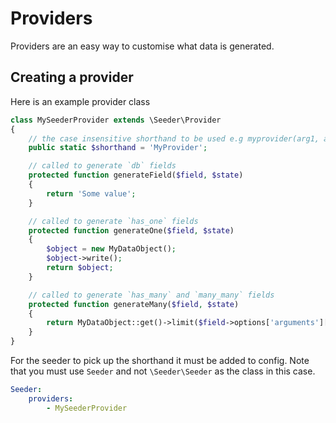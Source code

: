 Providers
=========

Providers are an easy way to customise what data is generated.

## Creating a provider

Here is an example provider class

``` php
class MySeederProvider extends \Seeder\Provider
{
    // the case insensitive shorthand to be used e.g myprovider(arg1, arg2...), required
    public static $shorthand = 'MyProvider';

    // called to generate `db` fields
    protected function generateField($field, $state)
    {
        return 'Some value';
    }

    // called to generate `has_one` fields
    protected function generateOne($field, $state)
    {
        $object = new MyDataObject();
        $object->write();
        return $object;
    }

    // called to generate `has_many` and `many_many` fields
    protected function generateMany($field, $state)
    {
        return MyDataObject::get()->limit($field->options['arguments'][0]);
    }
}
```

For the seeder to pick up the shorthand it must be added to config.
Note that you must use `Seeder` and not `\Seeder\Seeder` as the class in this case.

``` yaml
Seeder:
    providers:
        - MySeederProvider
```
